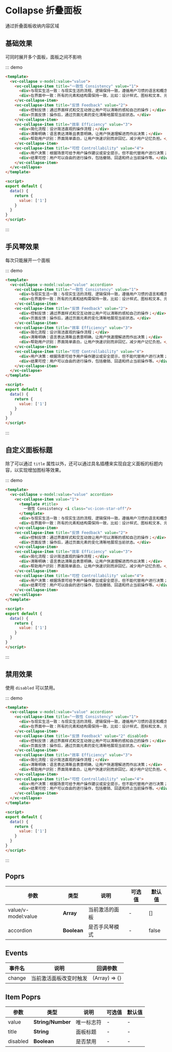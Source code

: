# Collapse 折叠面板

通过折叠面板收纳内容区域

## 基础效果

可同时展开多个面板，面板之间不影响

::: demo 
```html
<template>
  <vc-collapse v-model:value="value">
    <vc-collapse-item title="一致性 Consistency" value="1">
      <div>与现实生活一致：与现实生活的流程、逻辑保持一致，遵循用户习惯的语言和概念；</div>
      <div>在界面中一致：所有的元素和结构需保持一致，比如：设计样式、图标和文本、元素的位置等。</div>
    </vc-collapse-item>
    <vc-collapse-item title="反馈 Feedback" value="2">
      <div>控制反馈：通过界面样式和交互动效让用户可以清晰的感知自己的操作；</div>
      <div>页面反馈：操作后，通过页面元素的变化清晰地展现当前状态。</div>
    </vc-collapse-item>
    <vc-collapse-item title="效率 Efficiency" value="3">
      <div>简化流程：设计简洁直观的操作流程；</div>
      <div>清晰明确：语言表达清晰且表意明确，让用户快速理解进而作出决策；</div>
      <div>帮助用户识别：界面简单直白，让用户快速识别而非回忆，减少用户记忆负担。</div>
    </vc-collapse-item>
    <vc-collapse-item title="可控 Controllability" value="4">
      <div>用户决策：根据场景可给予用户操作建议或安全提示，但不能代替用户进行决策；</div>
      <div>结果可控：用户可以自由的进行操作，包括撤销、回退和终止当前操作等。</div>
    </vc-collapse-item>
  </vc-collapse>
</template>

<script>
export default {
  data() {
    return {
      value: ['1']
    }
  }
}
</script>
```
:::

## 手风琴效果

每次只能展开一个面板

::: demo 
```html
<template>
  <vc-collapse v-model:value="value" accordion>
    <vc-collapse-item title="一致性 Consistency" value="1">
      <div>与现实生活一致：与现实生活的流程、逻辑保持一致，遵循用户习惯的语言和概念；</div>
      <div>在界面中一致：所有的元素和结构需保持一致，比如：设计样式、图标和文本、元素的位置等。</div>
    </vc-collapse-item>
    <vc-collapse-item title="反馈 Feedback" value="2">
      <div>控制反馈：通过界面样式和交互动效让用户可以清晰的感知自己的操作；</div>
      <div>页面反馈：操作后，通过页面元素的变化清晰地展现当前状态。</div>
    </vc-collapse-item>
    <vc-collapse-item title="效率 Efficiency" value="3">
      <div>简化流程：设计简洁直观的操作流程；</div>
      <div>清晰明确：语言表达清晰且表意明确，让用户快速理解进而作出决策；</div>
      <div>帮助用户识别：界面简单直白，让用户快速识别而非回忆，减少用户记忆负担。</div>
    </vc-collapse-item>
    <vc-collapse-item title="可控 Controllability" value="4">
      <div>用户决策：根据场景可给予用户操作建议或安全提示，但不能代替用户进行决策；</div>
      <div>结果可控：用户可以自由的进行操作，包括撤销、回退和终止当前操作等。</div>
    </vc-collapse-item>
  </vc-collapse>
</template>

<script>
export default {
  data() {
    return {
      value: ['1']
    }
  }
}
</script>
```
:::

## 自定义面板标题

除了可以通过 `title` 属性以外，还可以通过具名插槽来实现自定义面板的标题内容，以实现增加图标等效果。

::: demo 
```html
<template>
  <vc-collapse v-model:value="value" accordion>
    <vc-collapse-item value="1">
      <template #title>
        一致性 Consistency <i class="vc-icon-star-off"/>
      </template>
      <div>与现实生活一致：与现实生活的流程、逻辑保持一致，遵循用户习惯的语言和概念；</div>
      <div>在界面中一致：所有的元素和结构需保持一致，比如：设计样式、图标和文本、元素的位置等。</div>
    </vc-collapse-item>
    <vc-collapse-item title="反馈 Feedback" value="2">
      <div>控制反馈：通过界面样式和交互动效让用户可以清晰的感知自己的操作；</div>
      <div>页面反馈：操作后，通过页面元素的变化清晰地展现当前状态。</div>
    </vc-collapse-item>
    <vc-collapse-item title="效率 Efficiency" value="3">
      <div>简化流程：设计简洁直观的操作流程；</div>
      <div>清晰明确：语言表达清晰且表意明确，让用户快速理解进而作出决策；</div>
      <div>帮助用户识别：界面简单直白，让用户快速识别而非回忆，减少用户记忆负担。</div>
    </vc-collapse-item>
    <vc-collapse-item title="可控 Controllability" value="4">
      <div>用户决策：根据场景可给予用户操作建议或安全提示，但不能代替用户进行决策；</div>
      <div>结果可控：用户可以自由的进行操作，包括撤销、回退和终止当前操作等。</div>
    </vc-collapse-item>
  </vc-collapse>
</template>

<script>
export default {
  data() {
    return {
      value: ['1']
    }
  }
}
</script>
```
:::

## 禁用效果

使用 `disabled` 可以禁用。

::: demo 
```html
<template>
  <vc-collapse v-model:value="value" accordion>
    <vc-collapse-item title="一致性 Consistency" value="1">
      <div>与现实生活一致：与现实生活的流程、逻辑保持一致，遵循用户习惯的语言和概念；</div>
      <div>在界面中一致：所有的元素和结构需保持一致，比如：设计样式、图标和文本、元素的位置等。</div>
    </vc-collapse-item>
    <vc-collapse-item title="反馈 Feedback" value="2" disabled>
      <div>控制反馈：通过界面样式和交互动效让用户可以清晰的感知自己的操作；</div>
      <div>页面反馈：操作后，通过页面元素的变化清晰地展现当前状态。</div>
    </vc-collapse-item>
    <vc-collapse-item title="效率 Efficiency" value="3">
      <div>简化流程：设计简洁直观的操作流程；</div>
      <div>清晰明确：语言表达清晰且表意明确，让用户快速理解进而作出决策；</div>
      <div>帮助用户识别：界面简单直白，让用户快速识别而非回忆，减少用户记忆负担。</div>
    </vc-collapse-item>
    <vc-collapse-item title="可控 Controllability" value="4">
      <div>用户决策：根据场景可给予用户操作建议或安全提示，但不能代替用户进行决策；</div>
      <div>结果可控：用户可以自由的进行操作，包括撤销、回退和终止当前操作等。</div>
    </vc-collapse-item>
  </vc-collapse>
</template>

<script>
export default {
  data() {
    return {
      value: ['1']
    }
  }
}
</script>
```
:::

## Poprs

| 参数 | 类型 | 说明 | 可选值 | 默认值 |
|---|---|---|---|---|
| value/v-model:value | **Array** | 当前激活的面板 | - | [] |
| accordion | **Boolean** | 是否手风琴模式 | - | false |

## Events

| 事件名 | 说明 | 回调参数 |
| --- | --- | --- |
| change | 当前激活面板改变时触发 | (Array) => {} |

## Item Poprs

| 参数 | 类型 | 说明 | 可选值 | 默认值 |
|---|---|---|---|---|
| value | **String/Number** | 唯一标志符 | - | - |
| title | **String** | 面板标题 | - | - |
| disabled | **Boolean** | 是否禁用 | - | - |
